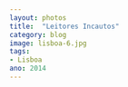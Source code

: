 ```yaml
---
layout: photos
title:  "Leitores Incautos"
category: blog
image: lisboa-6.jpg
tags:
- Lisboa
ano: 2014
---
```




